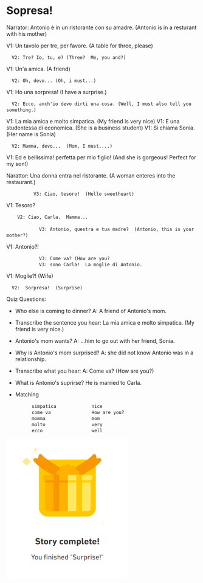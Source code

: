 # Sopresa! 

Narrator: Antonio è in un ristorante con su amadre. (Antonio is in a resturant with his mother)

V1: Un tavolo per tre, per favore. (A table for three, please) 
      
      V2: Tre? Io, tu, e? (Three?  Me, you and?) 
      
V1: Un'a amica. (A friend) 

      V2: Oh, devo... (Oh, i must...)

V1: Ho una sorpresa!  (I have a surprise.)

      V2: Ecco, anch'io devo dirti una cosa. (Well, I must also tell you something.) 
      
V1: La mia amica e molto simpatica. (My friend is very nice)
V1: E una studentessa di economica. (She is a business student)
V1: Si chiama Sonia. (Her name is Sonia) 

      V2: Mamma, devo...  (Mom, I must....) 

V1: Ed e bellissima! perfetta per mio figlio! (And she is gorgeous! Perfect for my son!)

Narattor: Una donna entra nel ristorante. (A woman enteres into the restaurant.)

              V3: Ciao, tesoro!  (Hello sweetheart)

V1: Tesoro? 

        V2: Ciao, Carla.  Mamma...

                V3: Antonio, questra e tua madre?  (Antonio, this is your mother?)
    
V1: Antonio?! 

                V3: Come va? (How are you?
                V3: sono Carla!  La moglie di Antonio.

V1: Moglie?! (Wife) 

      V2:  Sorpresa!  (Surprise) 
      
 
      
Quiz Questions: 
* Who else is coming to dinner?  A:  A friend of Antonio's mom. 
* Transcribe the sentence you hear:  La mia amica e molto simpatica. (My friend is very nice.) 
* Antonio's mom wants?  A: ...him to go out with her friend, Sonia. 
* Why is Antonio's mom surprised? A: she did not know Antonio was in a relationship. 
* Transcribe what you hear:  A: Come va? (How are you?)
* What is Antonio's suprirse?  He is married to Carla.
* Matching 

            simpatica             nice 
            come va               How are you?
            momma                 mom 
            molto                 very
            ecco                  well 

![Results](https://github.com/EO4wellness/T-I-L/blob/main/polyglot/italiano/castle-1/images/2021-01-28-storyset1-surprise.png)
